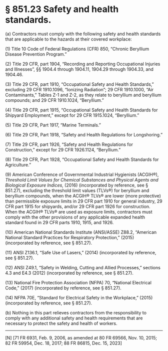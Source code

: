 # § 851.23   Safety and health standards.

(a) Contractors must comply with the following safety and health standards that are applicable to the hazards at their covered workplace:


(1) Title 10 Code of Federal Regulations (CFR) 850, “Chronic Beryllium Disease Prevention Program.”


(2) Title 29 CFR, part 1904, “Recording and Reporting Occupational Injuries and Illnesses”, §§ 1904.4 through 1904.11, 1904.29 through 1904.33, and 1904.46.


(3) Title 29 CFR, part 1910, “Occupational Safety and Health Standards,” excluding 29 CFR 1910.1096, “Ionizing Radiation”; 29 CFR 1910.1000, “Air Contaminants,” Tables Z-1 and Z-2, as they relate to beryllium and beryllium compounds; and 29 CFR 1910.1024, “Beryllium.”


(4) Title 29 CFR, part 1915, “Occupational Safety and Health Standards for Shipyard Employment,” except for 29 CFR 1915.1024, “Beryllium.”


(5) Title 29 CFR, Part 1917, “Marine Terminals.”


(6) Title 29 CFR, Part 1918, “Safety and Health Regulations for Longshoring.”


(7) Title 29 CFR, part 1926, “Safety and Health Regulations for Construction,” except for 29 CFR 1926.1124, “Beryllium.”


(8) Title 29 CFR, Part 1928, “Occupational Safety and Health Standards for Agriculture.”


(9) American Conference of Governmental Industrial Hygienists (ACGIH®), *Threshold Limit Values for Chemical Substances and Physical Agents and Biological Exposure Indices,* (2016) (incorporated by reference, see § 851.27), excluding the threshold limit values (TLVs®) for beryllium and beryllium compounds, when the ACGIH® TLVs® are lower (more protective) than permissible exposure limits in 29 CFR part 1910 for general industry, 29 CFR part 1915 for shipyards, and/or 29 CFR part 1926 for construction. When the ACGIH® TLVs® are used as exposure limits, contractors must comply with the other provisions of any applicable expanded health standard found in 29 CFR parts 1910, 1915, and 1926.


(10) American National Standards Institute (ANSI/ASSE) Z88.2, “American National Standard Practices for Respiratory Protection,” (2015) (incorporated by reference, see § 851.27).


(11) ANSI Z136.1, “Safe Use of Lasers,” (2014) (incorporated by reference, see § 851.27).


(12) ANSI Z49.1, “Safety in Welding, Cutting and Allied Processes,” sections 4.3 and E4.3 (2012) (incorporated by reference, see § 851.27).


(13) National Fire Protection Association (NFPA) 70, “National Electrical Code,” (2017) (incorporated by reference, see § 851.27).


(14) NFPA 70E, “Standard for Electrical Safety in the Workplace,” (2015) (incorporated by reference, see § 851.27).


(b) Nothing in this part relieves contractors from the responsibility to comply with any additional safety and health requirements that are necessary to protect the safety and health of workers.



---

[N] [71 FR 6931, Feb. 9, 2006, as amended at 80 FR 69566, Nov. 10, 2015; 82 FR 59954, Dec. 18, 2017; 88 FR 86815, Dec. 15, 2023]








